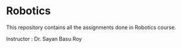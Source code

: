 # Robotics
This repository contains all the assignments done in Robotics course.

Instructor : Dr. Sayan Basu Roy
